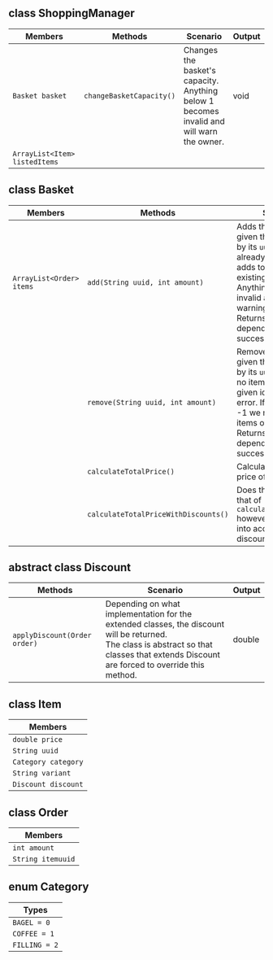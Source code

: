 ## class ShoppingManager

| Members                       | Methods                  | Scenario                                                                                 | Output |
|-------------------------------|--------------------------|------------------------------------------------------------------------------------------|--------|
| `Basket basket`               | `changeBasketCapacity()` | Changes the basket's capacity. Anything below 1 becomes invalid and will warn the owner. | void   |
| `ArrayList<Item> listedItems` |                          |                                                                                          |        |


## class Basket

| Members                  | Methods                              | Scenario                                                                                                                                                                                                                 | Output |
|--------------------------|--------------------------------------|--------------------------------------------------------------------------------------------------------------------------------------------------------------------------------------------------------------------------|--------|
| `ArrayList<Order> items` | `add(String uuid, int amount)`       | Adds the amount given the type of item by its `uuid`. If the item already exists it just adds to the already existing value. Anything below 1 is invalid and throws a warning.<br>Returns an Error depending on success. | Error  |
|                          | `remove(String uuid, int amount)`    | Removes the amount given the type of item by its `uuid`. If there are no items with the given id we throw an error. If the amount is -1 we remove all items of that id.<br>Returns an Error depending on success.        | Error  |
|                          | `calculateTotalPrice()`              | Calculates the total price of all items.                                                                                                                                                                                 | double |
|                          | `calculateTotalPriceWithDiscounts()` | Does the equivalent to that of `calculateTotalPrice()` however also takes into account all the discounts.                                                                                                                | double |

## abstract class Discount

| Methods                      | Scenario                                                                                                                                                                                     | Output |
|------------------------------|----------------------------------------------------------------------------------------------------------------------------------------------------------------------------------------------|--------|
| `applyDiscount(Order order)` | Depending on what implementation for the extended classes, the discount will be returned.<br>The class is abstract so that classes that extends Discount are forced to override this method. | double |


## class Item

| Members             |
|---------------------|
| `double price`      |
| `String uuid`       |
| `Category category` |
| `String variant`    |
| `Discount discount` |

## class Order

| Members           |
|-------------------|
| `int amount`      |
| `String itemuuid` |


## enum Category

| Types         |
|---------------|
| `BAGEL = 0`   |
| `COFFEE = 1`  |
| `FILLING = 2` |

